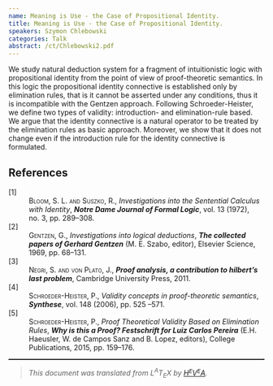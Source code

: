 ```yaml
---
name: Meaning is Use - the Case of Propositional Identity.
title: Meaning is Use - the Case of Propositional Identity.
speakers: Szymon Chlebowski
categories: Talk
abstract: /ct/Chlebowski2.pdf
---
```

<p>	We study natural deduction system for a fragment of intuitionistic logic with propositional identity from the point of view of proof-theoretic semantics. In this logic the propositional identity connective is established only by elimination rules, that is it cannot be asserted under any conditions, thus it is incompatible with the Gentzen approach. Following Schroeder-Heister, we define two types of validity: introduction- and elimination-rule based. We argue that the identity connective is a natural operator to be treated by the elimination rules as basic approach. Moreover, we show that it does not change even if the introduction rule for the identity connective is formulated. </p><!--TOC section id="sec1" References-->
<h2 id="sec1" class="section">References</h2><!--SEC END --><dl class="thebibliography"><dt class="dt-thebibliography">
<a id="item_5">[1]</a></dt><dd class="dd-thebibliography">
<span style="font-variant:small-caps">Bloom, S. L. and Suszko, R.</span>,
<span style="font-style:italic">Investigations into the </span><span style="font-style:italic">S</span><span style="font-style:italic">entential </span><span style="font-style:italic">C</span><span style="font-style:italic">alculus with </span><span style="font-style:italic">I</span><span style="font-style:italic">dentity</span>,
<span style="font-weight:bold"><span style="font-style:italic">Notre Dame Journal of Formal Logic</span></span>,
vol. 13 (1972), no. 3, pp. 289–308.</dd><dt class="dt-thebibliography"><a id="item_4">[2]</a></dt><dd class="dd-thebibliography">
<span style="font-variant:small-caps">Gentzen, G.</span>,
<span style="font-style:italic">Investigations into logical deductions</span>,
<span style="font-weight:bold"><span style="font-style:italic">The collected papers of Gerhard Gentzen</span></span>
(M. E. Szabo, editor),
Elsevier Science,
1969,
pp. 68–131.</dd><dt class="dt-thebibliography"><a id="item_2">[3]</a></dt><dd class="dd-thebibliography">
<span style="font-variant:small-caps">Negri, S. and von Plato, J.</span>,
<span style="font-weight:bold"><span style="font-style:italic">Proof analysis, a contribution to hilbert’s last
problem</span></span>,
Cambridge University Press,
2011.</dd><dt class="dt-thebibliography"><a id="item_1">[4]</a></dt><dd class="dd-thebibliography">
<span style="font-variant:small-caps">Schroeder-Heister, P.</span>,
<span style="font-style:italic">Validity concepts in proof-theoretic semantics</span>,
<span style="font-weight:bold"><span style="font-style:italic">Synthese</span></span>,
vol. 148 (2006), pp. 525 –571.</dd><dt class="dt-thebibliography"><a id="item_3">[5]</a></dt><dd class="dd-thebibliography">
<span style="font-variant:small-caps">Schroeder-Heister, P.</span>,
<span style="font-style:italic">Proof Theoretical Validity Based on Elimination Rules</span>,
<span style="font-weight:bold"><span style="font-style:italic">Why is this a Proof? Festschrift for Luiz Carlos Pereira</span></span>
(E.H. Haeusler, W. de Campos Sanz and B. Lopez, editors),
College Publications,
2015,
pp. 159–176.</dd></dl><!--CUT END -->
<!--HTMLFOOT-->
<!--ENDHTML-->
<!--FOOTER-->
<hr style="height:2"><blockquote class="quote"><em>This document was translated from L<sup>A</sup>T<sub>E</sub>X by
</em><a href="http://hevea.inria.fr/index.html"><em>H</em><em><span style="font-size:small"><sup>E</sup></span></em><em>V</em><em><span style="font-size:small"><sup>E</sup></span></em><em>A</em></a><em>.</em></blockquote>
